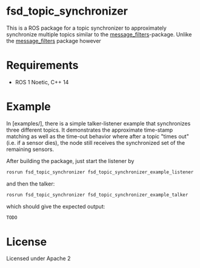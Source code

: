 # fsd_topic_synchronizer

This is a ROS package for a topic synchronizer to approximately synchronize multiple topics similar to the [message_filters](wiki.ros.org/message_filters)-package.
Unlike the [message_filters](wiki.ros.org/message_filters) package however 

# Requirements

- ROS 1 Noetic, C++ 14

# Example

In [examples/], there is a simple talker-listener example that synchronizes three different topics. 
It demonstrates the approximate time-stamp matching as well as the time-out behavior where after a topic "times out" (i.e. if a sensor dies), the node still receives the synchronized set of the remaining sensors.

After building the package, just start the listener by 

```sh
rosrun fsd_topic_synchronizer fsd_topic_synchronizer_example_listener
```

and then the talker: 

```sh
rosrun fsd_topic_synchronizer fsd_topic_synchronizer_example_talker
```

which should give the expected output: 

```sh
TODO
```

# License 

Licensed under Apache 2




